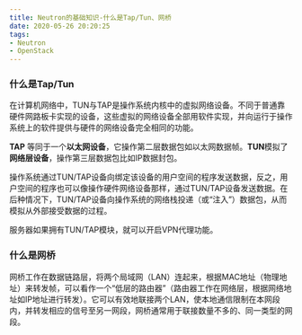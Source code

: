 ```yaml
---
title: Neutron的基础知识-什么是Tap/Tun、网桥
date: 2020-05-26 20:20:25
tags: 
- Neutron
- OpenStack
---
```


### 什么是Tap/Tun

在计算机网络中，TUN与TAP是操作系统内核中的虚拟网络设备。不同于普通靠硬件网路板卡实现的设备，这些虚拟的网络设备全部用软件实现，并向运行于操作系统上的软件提供与硬件的网络设备完全相同的功能。

**TAP** 等同于一个**以太网设备**，它操作第二层数据包如以太网数据帧。**TUN**模拟了**网络层设备**，操作第三层数据包比如IP数据封包。

操作系统通过TUN/TAP设备向绑定该设备的用户空间的程序发送数据，反之，用户空间的程序也可以像操作硬件网络设备那样，通过TUN/TAP设备发送数据。在后种情况下，TUN/TAP设备向操作系统的网络栈投递（或“注入”）数据包，从而模拟从外部接受数据的过程。

服务器如果拥有TUN/TAP模块，就可以开启VPN代理功能。

### 什么是网桥

网桥工作在数据链路层，将两个局域网（LAN）连起来，根据MAC地址（物理地址）来转发帧，可以看作一个“低层的路由器”（路由器工作在网络层，根据网络地址如IP地址进行转发）。它可以有效地联接两个LAN，使本地通信限制在本网段内，并转发相应的信号至另一网段，网桥通常用于联接数量不多的、同一类型的网段。